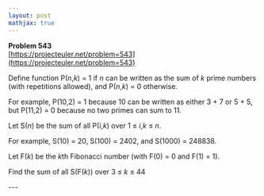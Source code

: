 ```yaml
---
layout: post
mathjax: true
---
```

**Problem 543**  
[https://projecteuler.net/problem=543](https://projecteuler.net/problem=543)

<p>Define function P(<var>n</var>,<var>k</var>) = 1 if <var>n</var> can be written as the sum of <var>k</var> prime numbers (with repetitions allowed), and P(<var>n</var>,<var>k</var>) = 0 otherwise.</p>

<p>For example, P(10,2) = 1 because 10 can be written as either 3 + 7 or 5 + 5, but P(11,2) = 0 because no two primes can sum to 11.</p>

<p>Let S(<var>n</var>) be the sum of all P(<var>i</var>,<var>k</var>) over 1 ≤ <var>i</var>,<var>k</var> ≤ <var>n</var>.</p>

<p>For example, S(10) = 20, S(100) = 2402, and S(1000) = 248838.</p>

<p>Let F(<var>k</var>) be the <var>k</var>th Fibonacci number (with F(0) = 0 and F(1) = 1).</p>

<p>Find the sum of all S(F(<var>k</var>)) over 3 ≤ <var>k</var> ≤ 44</p>
---
